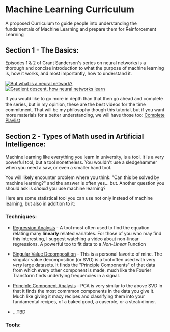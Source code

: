 # Machine Learning Curriculum
A proposed Curriculum to guide people into understanding the fundamentals of Machine Learning and prepare them for Reinforcement Learning

## Section 1 - The Basics:
Episodes 1 & 2 of Grant Sanderson's series on neural networks is a thorough and concise introduction to what the purpose of machine learning is, how it works, and most importantly, how to understand it.

[![But what is a neural network?](https://img.youtube.com/vi/IHZwWFHWa-w/0.jpg)](https://www.youtube.com/watch?v=IHZwWFHWa-w)
[![Gradient descent, how neural networks learn](https://img.youtube.com/vi/aircAruvnKk/0.jpg)](https://www.youtube.com/watch?v=aircAruvnKk)

If you would like to go more in depth than that then go ahead and complete the series, but in my opinion, these are the best videos for the time commitment. That will be my philosophy though this tutorial, but if you want more materials for a better understanding, we will have those too: [Complete Playlist](https://www.youtube.com/playlist?list=PLZHQObOWTQDNU6R1_67000Dx_ZCJB-3pi)


## Section 2 - Types of Math used in Artificial Intelligence:

Machine learning like everything you learn in university, is a tool. It is a very powerful tool, but a tool nonetheless. You wouldn't use a sledgehammer when you need a saw, or even a smaller hand tool.

You will likely encounter problem where you think: "Can this be solved by machine learning?" and the answer is often yes... but. Another question you should ask is *should* you use machine learning?

Here are some statistical tool you can use not only instead of machine learning, but also in addition to it:

### Techniques:

 * [Regression Analysis](https://www.youtube.com/watch?v=vPde9bYrr80) - A tool most often used to find the equation relating many **linearly** related variables. For those of you who may find this interesting, I suggest watching a video about non-linear regressions. A powerful too to fit data to a *Non-Linear* Function

 * [Singular Value Decomposition](https://www.youtube.com/watch?v=gXbThCXjZFM&ab_channel=SteveBrunton) - This is a personal favorite of mine. The singular value decomposition (or SVD) is a tool often used with very *very* large datasets. It finds the "Principle Components" of that data from which every other component is made, much like the Fourier Transform finds underlying frequencies in a signal.

 * [Principle Component Analysis](https://www.youtube.com/watch?v=HMOI_lkzW08&ab_channel=StatQuestwithJoshStarmer) - PCA is very similar to the above SVD in that it finds the most commmon components in the data you give it. Much like giving it macy recipes and classifying them into your fundamental recipes, of a baked good, a caserole, or a steak dinner. 

 * ...TBD

### Tools:



 












